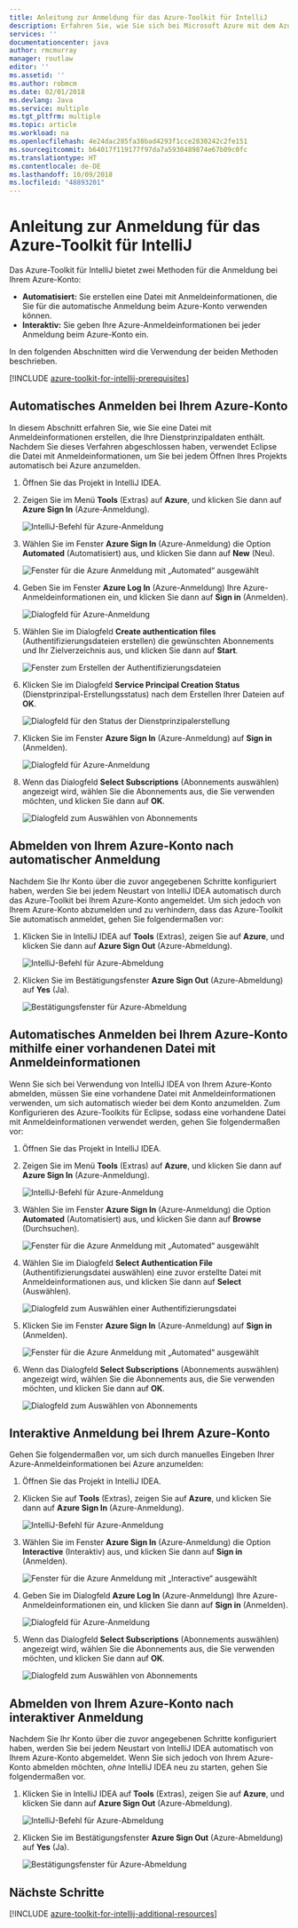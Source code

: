 ```yaml
---
title: Anleitung zur Anmeldung für das Azure-Toolkit für IntelliJ
description: Erfahren Sie, wie Sie sich bei Microsoft Azure mit dem Azure-Toolkit für IntelliJ anmelden.
services: ''
documentationcenter: java
author: rmcmurray
manager: routlaw
editor: ''
ms.assetid: ''
ms.author: robmcm
ms.date: 02/01/2018
ms.devlang: Java
ms.service: multiple
ms.tgt_pltfrm: multiple
ms.topic: article
ms.workload: na
ms.openlocfilehash: 4e24dac285fa38bad4293f1cce2830242c2fe151
ms.sourcegitcommit: b64017f119177f97da7a5930489874e67b09c0fc
ms.translationtype: HT
ms.contentlocale: de-DE
ms.lasthandoff: 10/09/2018
ms.locfileid: "48893201"
---
```

# <a name="sign-in-instructions-for-the-azure-toolkit-for-intellij"></a>Anleitung zur Anmeldung für das Azure-Toolkit für IntelliJ

Das Azure-Toolkit für IntelliJ bietet zwei Methoden für die Anmeldung bei Ihrem Azure-Konto:

  * **Automatisiert:** Sie erstellen eine Datei mit Anmeldeinformationen, die Sie für die automatische Anmeldung beim Azure-Konto verwenden können.
  * **Interaktiv:** Sie geben Ihre Azure-Anmeldeinformationen bei jeder Anmeldung beim Azure-Konto ein.

In den folgenden Abschnitten wird die Verwendung der beiden Methoden beschrieben.

[!INCLUDE [azure-toolkit-for-intellij-prerequisites](../includes/azure-toolkit-for-intellij-prerequisites.md)]

## <a name="sign-in-to-your-azure-account-automatically"></a>Automatisches Anmelden bei Ihrem Azure-Konto

In diesem Abschnitt erfahren Sie, wie Sie eine Datei mit Anmeldeinformationen erstellen, die Ihre Dienstprinzipaldaten enthält. Nachdem Sie dieses Verfahren abgeschlossen haben, verwendet Eclipse die Datei mit Anmeldeinformationen, um Sie bei jedem Öffnen Ihres Projekts automatisch bei Azure anzumelden.

1. Öffnen Sie das Projekt in IntelliJ IDEA.

1. Zeigen Sie im Menü **Tools** (Extras) auf **Azure**, und klicken Sie dann auf **Azure Sign In** (Azure-Anmeldung).

   ![IntelliJ-Befehl für Azure-Anmeldung][A01]

1. Wählen Sie im Fenster **Azure Sign In** (Azure-Anmeldung) die Option **Automated** (Automatisiert) aus, und klicken Sie dann auf **New** (Neu).

   ![Fenster für die Azure Anmeldung mit „Automated“ ausgewählt][A02]

1. Geben Sie im Fenster **Azure Log In** (Azure-Anmeldung) Ihre Azure-Anmeldeinformationen ein, und klicken Sie dann auf **Sign in** (Anmelden).

   ![Dialogfeld für Azure-Anmeldung][A03]

1. Wählen Sie im Dialogfeld **Create authentication files** (Authentifizierungsdateien erstellen) die gewünschten Abonnements und Ihr Zielverzeichnis aus, und klicken Sie dann auf **Start**.

   ![Fenster zum Erstellen der Authentifizierungsdateien][A04]

1. Klicken Sie im Dialogfeld **Service Principal Creation Status** (Dienstprinzipal-Erstellungsstatus) nach dem Erstellen Ihrer Dateien auf **OK**.

   ![Dialogfeld für den Status der Dienstprinzipalerstellung][A05]

1. Klicken Sie im Fenster **Azure Sign In** (Azure-Anmeldung) auf **Sign in** (Anmelden).

   ![Dialogfeld für Azure-Anmeldung][A06]

1. Wenn das Dialogfeld **Select Subscriptions** (Abonnements auswählen) angezeigt wird, wählen Sie die Abonnements aus, die Sie verwenden möchten, und klicken Sie dann auf **OK**.

   ![Dialogfeld zum Auswählen von Abonnements][A07]

## <a name="sign-out-of-your-azure-account-after-you-have-signed-in-automatically"></a>Abmelden von Ihrem Azure-Konto nach automatischer Anmeldung

Nachdem Sie Ihr Konto über die zuvor angegebenen Schritte konfiguriert haben, werden Sie bei jedem Neustart von IntelliJ IDEA automatisch durch das Azure-Toolkit bei Ihrem Azure-Konto angemeldet. Um sich jedoch von Ihrem Azure-Konto abzumelden und zu verhindern, dass das Azure-Toolkit Sie automatisch anmeldet, gehen Sie folgendermaßen vor:

1. Klicken Sie in IntelliJ IDEA auf **Tools** (Extras), zeigen Sie auf **Azure**, und klicken Sie dann auf **Azure Sign Out** (Azure-Abmeldung).

   ![IntelliJ-Befehl für Azure-Abmeldung][L01]

1. Klicken Sie im Bestätigungsfenster **Azure Sign Out** (Azure-Abmeldung) auf **Yes** (Ja).

   ![Bestätigungsfenster für Azure-Abmeldung][L03]

## <a name="sign-in-to-your-azure-account-automatically-by-using-an-existing-credentials-file"></a>Automatisches Anmelden bei Ihrem Azure-Konto mithilfe einer vorhandenen Datei mit Anmeldeinformationen

Wenn Sie sich bei Verwendung von IntelliJ IDEA von Ihrem Azure-Konto abmelden, müssen Sie eine vorhandene Datei mit Anmeldeinformationen verwenden, um sich automatisch wieder bei dem Konto anzumelden. Zum Konfigurieren des Azure-Toolkits für Eclipse, sodass eine vorhandene Datei mit Anmeldeinformationen verwendet werden, gehen Sie folgendermaßen vor:

1. Öffnen Sie das Projekt in IntelliJ IDEA.

1. Zeigen Sie im Menü **Tools** (Extras) auf **Azure**, und klicken Sie dann auf **Azure Sign In** (Azure-Anmeldung).

   ![IntelliJ-Befehl für Azure-Anmeldung][A01]

1. Wählen Sie im Fenster **Azure Sign In** (Azure-Anmeldung) die Option **Automated** (Automatisiert) aus, und klicken Sie dann auf **Browse** (Durchsuchen).

   ![Fenster für die Azure Anmeldung mit „Automated“ ausgewählt][A02]

1. Wählen Sie im Dialogfeld **Select Authentication File** (Authentifizierungsdatei auswählen) eine zuvor erstellte Datei mit Anmeldeinformationen aus, und klicken Sie dann auf **Select** (Auswählen).

   ![Dialogfeld zum Auswählen einer Authentifizierungsdatei][A08]

1. Klicken Sie im Fenster **Azure Sign In** (Azure-Anmeldung) auf **Sign in** (Anmelden).

   ![Fenster für die Azure Anmeldung mit „Automated“ ausgewählt][A06]

1. Wenn das Dialogfeld **Select Subscriptions** (Abonnements auswählen) angezeigt wird, wählen Sie die Abonnements aus, die Sie verwenden möchten, und klicken Sie dann auf **OK**.

   ![Dialogfeld zum Auswählen von Abonnements][A07]

## <a name="sign-in-to-your-azure-account-interactively"></a>Interaktive Anmeldung bei Ihrem Azure-Konto

Gehen Sie folgendermaßen vor, um sich durch manuelles Eingeben Ihrer Azure-Anmeldeinformationen bei Azure anzumelden:

1. Öffnen Sie das Projekt in IntelliJ IDEA.

1. Klicken Sie auf **Tools** (Extras), zeigen Sie auf **Azure**, und klicken Sie dann auf **Azure Sign In** (Azure-Anmeldung).

   ![IntelliJ-Befehl für Azure-Anmeldung][I01]

1. Wählen Sie im Fenster **Azure Sign In** (Azure-Anmeldung) die Option **Interactive** (Interaktiv) aus, und klicken Sie dann auf **Sign in** (Anmelden).

   ![Fenster für die Azure Anmeldung mit „Interactive“ ausgewählt][I02]

1. Geben Sie im Dialogfeld **Azure Log In** (Azure-Anmeldung) Ihre Azure-Anmeldeinformationen ein, und klicken Sie dann auf **Sign in** (Anmelden).

   ![Dialogfeld für Azure-Anmeldung][I03]

1. Wenn das Dialogfeld **Select Subscriptions** (Abonnements auswählen) angezeigt wird, wählen Sie die Abonnements aus, die Sie verwenden möchten, und klicken Sie dann auf **OK**.

   ![Dialogfeld zum Auswählen von Abonnements][I04]

## <a name="sign-out-of-your-azure-account-after-you-have-signed-in-interactively"></a>Abmelden von Ihrem Azure-Konto nach interaktiver Anmeldung

Nachdem Sie Ihr Konto über die zuvor angegebenen Schritte konfiguriert haben, werden Sie bei jedem Neustart von IntelliJ IDEA automatisch von Ihrem Azure-Konto abgemeldet. Wenn Sie sich jedoch von Ihrem Azure-Konto abmelden möchten, *ohne* IntelliJ IDEA neu zu starten, gehen Sie folgendermaßen vor.

1. Klicken Sie in IntelliJ IDEA auf **Tools** (Extras), zeigen Sie auf **Azure**, und klicken Sie dann auf **Azure Sign Out** (Azure-Abmeldung).

   ![IntelliJ-Befehl für Azure-Abmeldung][L01]

1. Klicken Sie im Bestätigungsfenster **Azure Sign Out** (Azure-Abmeldung) auf **Yes** (Ja).

   ![Bestätigungsfenster für Azure-Abmeldung][L02]

## <a name="next-steps"></a>Nächste Schritte

[!INCLUDE [azure-toolkit-for-intellij-additional-resources](../includes/azure-toolkit-for-intellij-additional-resources.md)]

<!-- URL List -->

<!-- IMG List -->

[I01]: media/azure-toolkit-for-intellij-sign-in-instructions/I01.png
[I02]: media/azure-toolkit-for-intellij-sign-in-instructions/I02.png
[I03]: media/azure-toolkit-for-intellij-sign-in-instructions/I03.png
[I04]: media/azure-toolkit-for-intellij-sign-in-instructions/I04.png

[A01]: media/azure-toolkit-for-intellij-sign-in-instructions/A01.png
[A02]: media/azure-toolkit-for-intellij-sign-in-instructions/A02.png
[A03]: media/azure-toolkit-for-intellij-sign-in-instructions/A03.png
[A04]: media/azure-toolkit-for-intellij-sign-in-instructions/A04.png
[A05]: media/azure-toolkit-for-intellij-sign-in-instructions/A05.png
[A06]: media/azure-toolkit-for-intellij-sign-in-instructions/A06.png
[A07]: media/azure-toolkit-for-intellij-sign-in-instructions/A07.png
[A08]: media/azure-toolkit-for-intellij-sign-in-instructions/A08.png

[L01]: media/azure-toolkit-for-intellij-sign-in-instructions/L01.png
[L02]: media/azure-toolkit-for-intellij-sign-in-instructions/L02.png
[L03]: media/azure-toolkit-for-intellij-sign-in-instructions/L03.png
